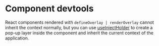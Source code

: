 # Component devtools

React components rendered with `defineOverlay | renderOverlay` cannot inherit the context normally, but you can use [useInjectHolder](/zh/react/advanced/holder) to create a pop-up layer inside the component and inherit the current context of the application.
